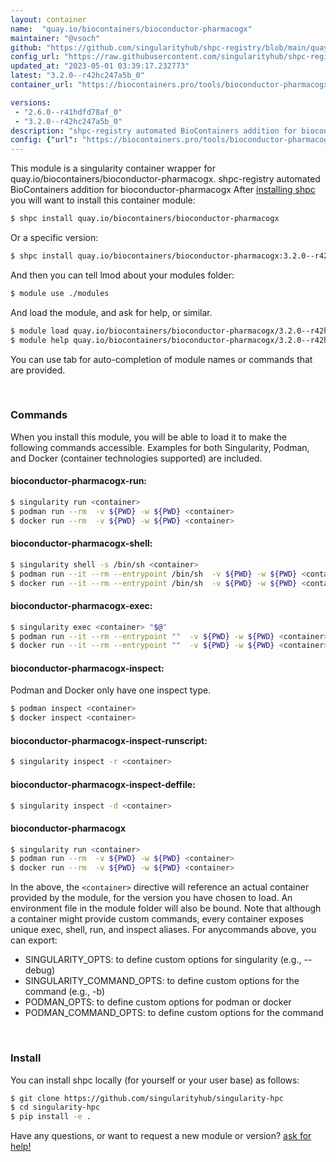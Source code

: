 ```yaml
---
layout: container
name:  "quay.io/biocontainers/bioconductor-pharmacogx"
maintainer: "@vsoch"
github: "https://github.com/singularityhub/shpc-registry/blob/main/quay.io/biocontainers/bioconductor-pharmacogx/container.yaml"
config_url: "https://raw.githubusercontent.com/singularityhub/shpc-registry/main/quay.io/biocontainers/bioconductor-pharmacogx/container.yaml"
updated_at: "2023-05-01 03:39:17.232773"
latest: "3.2.0--r42hc247a5b_0"
container_url: "https://biocontainers.pro/tools/bioconductor-pharmacogx"

versions:
 - "2.6.0--r41hdfd78af_0"
 - "3.2.0--r42hc247a5b_0"
description: "shpc-registry automated BioContainers addition for bioconductor-pharmacogx"
config: {"url": "https://biocontainers.pro/tools/bioconductor-pharmacogx", "maintainer": "@vsoch", "description": "shpc-registry automated BioContainers addition for bioconductor-pharmacogx", "latest": {"3.2.0--r42hc247a5b_0": "sha256:1b7f00f89ed1aff6c74a06a3f6879e93f9ad739474a54264805db8c25cce61dc"}, "tags": {"2.6.0--r41hdfd78af_0": "sha256:fde02b3ffff740a521e36be2aa59e97f608bbaf071e1cc2fa757546d3ea57fe2", "3.2.0--r42hc247a5b_0": "sha256:1b7f00f89ed1aff6c74a06a3f6879e93f9ad739474a54264805db8c25cce61dc"}, "docker": "quay.io/biocontainers/bioconductor-pharmacogx"}
---
```


This module is a singularity container wrapper for quay.io/biocontainers/bioconductor-pharmacogx.
shpc-registry automated BioContainers addition for bioconductor-pharmacogx
After [installing shpc](#install) you will want to install this container module:


```bash
$ shpc install quay.io/biocontainers/bioconductor-pharmacogx
```

Or a specific version:

```bash
$ shpc install quay.io/biocontainers/bioconductor-pharmacogx:3.2.0--r42hc247a5b_0
```

And then you can tell lmod about your modules folder:

```bash
$ module use ./modules
```

And load the module, and ask for help, or similar.

```bash
$ module load quay.io/biocontainers/bioconductor-pharmacogx/3.2.0--r42hc247a5b_0
$ module help quay.io/biocontainers/bioconductor-pharmacogx/3.2.0--r42hc247a5b_0
```

You can use tab for auto-completion of module names or commands that are provided.

<br>

### Commands

When you install this module, you will be able to load it to make the following commands accessible.
Examples for both Singularity, Podman, and Docker (container technologies supported) are included.

#### bioconductor-pharmacogx-run:

```bash
$ singularity run <container>
$ podman run --rm  -v ${PWD} -w ${PWD} <container>
$ docker run --rm  -v ${PWD} -w ${PWD} <container>
```

#### bioconductor-pharmacogx-shell:

```bash
$ singularity shell -s /bin/sh <container>
$ podman run --it --rm --entrypoint /bin/sh  -v ${PWD} -w ${PWD} <container>
$ docker run --it --rm --entrypoint /bin/sh  -v ${PWD} -w ${PWD} <container>
```

#### bioconductor-pharmacogx-exec:

```bash
$ singularity exec <container> "$@"
$ podman run --it --rm --entrypoint ""  -v ${PWD} -w ${PWD} <container> "$@"
$ docker run --it --rm --entrypoint ""  -v ${PWD} -w ${PWD} <container> "$@"
```

#### bioconductor-pharmacogx-inspect:

Podman and Docker only have one inspect type.

```bash
$ podman inspect <container>
$ docker inspect <container>
```

#### bioconductor-pharmacogx-inspect-runscript:

```bash
$ singularity inspect -r <container>
```

#### bioconductor-pharmacogx-inspect-deffile:

```bash
$ singularity inspect -d <container>
```



#### bioconductor-pharmacogx

```bash
$ singularity run <container>
$ podman run --rm  -v ${PWD} -w ${PWD} <container>
$ docker run --rm  -v ${PWD} -w ${PWD} <container>
```


In the above, the `<container>` directive will reference an actual container provided
by the module, for the version you have chosen to load. An environment file in the
module folder will also be bound. Note that although a container
might provide custom commands, every container exposes unique exec, shell, run, and
inspect aliases. For anycommands above, you can export:

 - SINGULARITY_OPTS: to define custom options for singularity (e.g., --debug)
 - SINGULARITY_COMMAND_OPTS: to define custom options for the command (e.g., -b)
 - PODMAN_OPTS: to define custom options for podman or docker
 - PODMAN_COMMAND_OPTS: to define custom options for the command

<br>

### Install

You can install shpc locally (for yourself or your user base) as follows:

```bash
$ git clone https://github.com/singularityhub/singularity-hpc
$ cd singularity-hpc
$ pip install -e .
```

Have any questions, or want to request a new module or version? [ask for help!](https://github.com/singularityhub/singularity-hpc/issues)